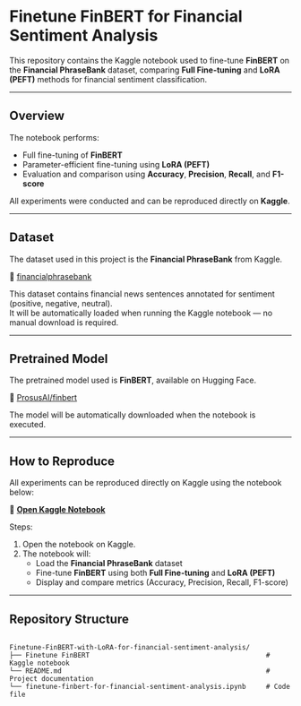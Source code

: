 #  Finetune FinBERT for Financial Sentiment Analysis

This repository contains the Kaggle notebook used to fine-tune **FinBERT** on the **Financial PhraseBank** dataset, comparing **Full Fine-tuning** and **LoRA (PEFT)** methods for financial sentiment classification.

---

##  Overview

The notebook performs:
- Full fine-tuning of **FinBERT**  
- Parameter-efficient fine-tuning using **LoRA (PEFT)**  
- Evaluation and comparison using **Accuracy**, **Precision**, **Recall**, and **F1-score**

All experiments were conducted and can be reproduced directly on **Kaggle**.

---

##  Dataset

The dataset used in this project is the **Financial PhraseBank** from Kaggle.

🔗 [financialphrasebank](https://www.kaggle.com/datasets/ankurzing/sentiment-analysis-for-financial-news/data)

This dataset contains financial news sentences annotated for sentiment (positive, negative, neutral).  
It will be automatically loaded when running the Kaggle notebook — no manual download is required.

---

##  Pretrained Model

The pretrained model used is **FinBERT**, available on Hugging Face.

🔗 [ProsusAI/finbert](https://huggingface.co/ProsusAI/finbert)

The model will be automatically downloaded when the notebook is executed.

---

##  How to Reproduce

All experiments can be reproduced directly on Kaggle using the notebook below:

🔗 [**Open Kaggle Notebook**](https://www.kaggle.com/code/chenzhijing3121/finbert)

Steps:
1. Open the notebook on Kaggle.  
2. The notebook will:  
   - Load the **Financial PhraseBank** dataset  
   - Fine-tune **FinBERT** using both **Full Fine-tuning** and **LoRA (PEFT)**  
   - Display and compare metrics (Accuracy, Precision, Recall, F1-score)

---

##  Repository Structure

```

Finetune-FinBERT-with-LoRA-for-financial-sentiment-analysis/
├── Finetune FinBERT                                            # Kaggle notebook
└── README.md                                                   # Project documentation
└── finetune-finbert-for-financial-sentiment-analysis.ipynb     # Code file
```




